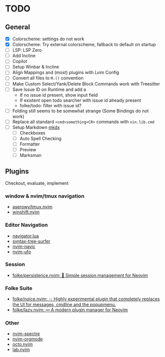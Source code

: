 # TODO

## General

- [x] Colorscheme: settings do not work
- [x] Colorscheme: Try external colorscheme, fallback to default on startup
- [ ] LSP: LSP Zero
- [ ] Add Incline
- [ ] Copilot
- [ ] Setup Winbar & Incline
- [ ] Align Mappings and (most) plugins with Lvim Config
- [ ] Convert all files to `M.()` convention
- [ ] Make Custom Select/Yank/Delete Block Commands work with Treesitter
- [ ] Save Issue ID on Runtime and add a
  - If no issue id present, show input field
  - If existent open todo searcher with issue id already present
  - folke/todo: filter with issue id?
- [ ] Folding still seems to be somewhat strange (Some Bindings do not work)
- [ ] Replace all standard `<cmd>something<CR>` commands with `vin.lib.cmd`
- [ ] Setup Markdown [mkdx](https://github.com/SidOfc/mkdx)
  - [ ] Checkboxes
  - [ ] Auto Spell Checking
  - [ ] Formatter
  - [ ] Preview
  - [ ] Marksman

## Plugins

Checkout, evaluate, implement

### window & nvim/tmux navigation

- [aserowy/tmux.nvim](https://github.com/aserowy/tmux.nvim)
- [winshift.nvim](https://github.com/sindrets/winshift.nvim)

### Editor Navigation

- [navigator.lua](https://github.com/ray-x/navigator.lua)
- [syntax-tree-surfer](https://github.com/ziontee113/syntax-tree-surfer)
- [nvim-navic](https://github.com/SmiteshP/nvim-navic)
- [nvim-ufo](https://github.com/kevinhwang91/nvim-ufo)

### Session

- [folke/persistence.nvim: 💾 Simple session management for Neovim](https://github.com/folke/persistence.nvim)

### Folke Suite

- [folke/noice.nvim: 💥 Highly experimental plugin that completely replaces the UI for messages, cmdline and the popupmenu.](https://github.com/folke/noice.nvim)
- [folke/lazy.nvim: 💤 A modern plugin manager for Neovim](https://github.com/folke/lazy.nvim)

### Other

- [nvim-spectre](https://github.com/nvim-pack/nvim-spectre)
- [nvim-orgmode](https://github.com/nvim-orgmode/orgmode)
- [octo.nvim](https://github.com/pwntester/octo.nvim)
- [lab.nvim](https://github.com/0x100101/lab.nvim)
